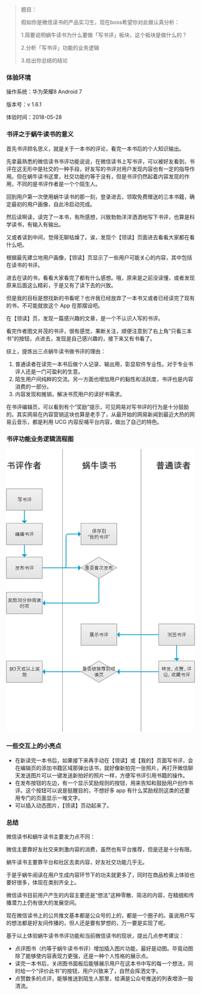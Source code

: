 > 题目：
>
> 假如你是微信读书的产品实习生，现在boss希望你对此做认真分析：
>
> 1.简要说明蜗牛读书为什么要做「写书评」板块，这个板块是做什么的？
>
> 2.分析「写书评」功能的业务逻辑
>
> 3.给出你总结的结论

### 体验环境

操作系统：华为荣耀8 Android 7

版本号：v 1.6.1

体验时间：2018-05-28

### 书评之于蜗牛读书的意义

首先书评顾名思义，就是关于一本书的评论，看完一本书后的个人知识输出。

先拿最熟悉的微信读书书评功能说说，在微信读书上写书评，可以被好友看到，书评在这无形中是社交的一种手段，好友写的书评对用户发现内容也有一定的指导作用。但在蜗牛读书这里，社交功能约等于没有，但是书评仍然起着内容发现的作用，不同的是书评作者是一个个陌生人。

回到用户第一次使用蜗牛读书的那一刻，登录进去，领取免费赠送的三本书籍，确定最初的用户画像，自此冷启动完成。

然后读啊读，读完了一本书，有所感想，兴致勃勃洋洋洒洒地写下书评，也算是科学读书，有输入有输出。

又或者读到中间，觉得无聊枯燥了。诶，发现个【领读】页面进去看看大家都在看什么吧。

根据最先建立地用户画像，【领读】页显示了一些用户可能关心的内容，其中包括在读书的书评。

进去在读的书，看看大家看完了都有什么感想。哦，原来是之前没读懂，或者发现原来后面这么精彩，于是又有了读下去的兴致。

但是我的目标是想找新的书看呢？也许我已经放弃了一本书又或者已经读完了现有的书，不可能就放这个 App 在那摆设吧。

在【领读】页，发现一篇感兴趣的文章，是一个不认识人写的书评。

看完作者图文并茂的书评，很有感觉，果断关注，顺便注意到了右上角“只看三本书”的按钮，点进去，发现是自己感兴趣的，接下来又有书看了。

综上，提炼出三点蜗牛读书做书评的理由：

1. 普通读者在读完一本书后做个人记录、输出用，彰显软件专业性。对于专业书评人还是一门可盈利的生意。
2. 陌生用户间纯粹的交流。另一方面也增加用户的黏性和活跃度，书评也是内容消费的一部分。
3. 内容发现和推销，解决书荒用户的读好书需求。

在书评编辑页，可以看到有个“奖励”提示，可见网易对写书评的行为是十分鼓励的。其实网易在内容营销这块也算是老手了，从最开始的网易新闻到最近大热的网易云音乐，都是利用 UCG 内容反哺平台内容，做出了自己的特色。

### 书评功能业务逻辑流程图

![蜗牛读书业务逻辑流程图](img/snailread_review_flow.png)

### 一些交互上的小亮点

* 在新读完一本书后，如果接下来再手动在【领读】或【我的】页面写书评，会在编辑页的添加书籍区域那弹出该书，就好像新拍完一张照片，再打开微信聊天发送图片可以一键发送新拍好的照片一样，方便写书评引用书籍的操作。
* 在发布按钮的左边，有一个显示奖励规则的按钮，用来告知和鼓励用户创作书评。这个按钮可以说是挺醒目的，不想好多 app 有什么奖励规则这类的还要用专门的页面显示一堆文字。
* 可以插入动态图片，【领读】页动起来了。

### 总结

微信读书和蜗牛读书主要发力点不同：

微信主要靠好友社交来刺激内容的消费，虽然也有平台推荐，但是还是十分有限。

蜗牛读书主要靠平台和社区去卖内容，好友社交功能几乎无。

于是乎蜗牛阅读在用户生成内容环节下的功夫就更多了，同时在商品检索上体验也要好很多，体现在类别齐全上。

微信读书目前用户产生的内容主要还是“想法”这种零散、简洁的内容，在精细和传播潜力上仍有很大的发展空间。

现在微信读书上的公共推文基本都是公众号的上的，都是一个圈子的。虽说用户写的想法都是好友间传播的，但人还是要有梦想的，万一要是实现了呢。

基于以上体验蜗牛读书书评功能和当前微信读书的现状，提出几点参考建议：

* 点评图书（约等于蜗牛读书书评）增加插入图片功能，最好是动图。毕竟动图除了能够使内容表现力更强，还是一种个人性格的展示点。
* 读完一本书后，关闭图书面板后能够展示用户在这本书中写的每一个想法，同时给一个“评价此书”的按钮，用户兴致来了，自然会挥洒文字。
* 点赞数多的点评，能够推送到陌生人那里，给满是公众号推送的列表增添一股清流。